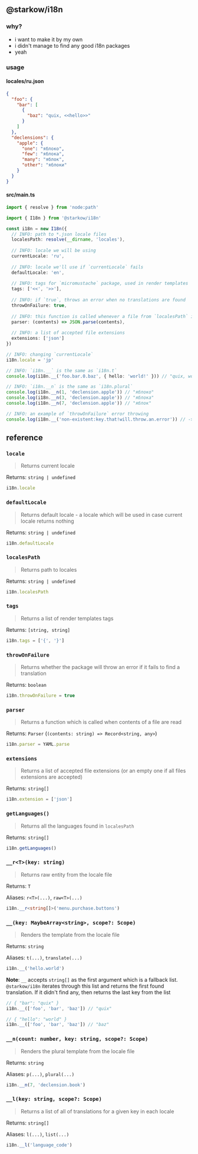 ## @starkow/i18n

### why?

- i want to make it by my own
- i didn't manage to find any good i18n packages
- yeah

### usage

#### locales/ru.json

```json
{
  "foo": {
    "bar": [
      {
        "baz": "quix, <<hello>>"
      }
    ]
  },
  "declensions": {
    "apple": {
      "one": "яблоко",
      "few": "яблока",
      "many": "яблок",
      "other": "яблоки"
    }
  }
}
```

#### src/main.ts

```ts
import { resolve } from 'node:path'

import { I18n } from '@starkow/i18n'

const i18n = new I18n({
  // INFO: path to *.json locale files
  localesPath: resolve(__dirname, 'locales'),
  
  // INFO: locale we will be using
  currentLocale: 'ru',
  
  // INFO: locale we'll use if `currentLocale` fails
  defaultLocale: 'en',
  
  // INFO: tags for `micromustache` package, used in render templates
  tags: ['<<', '>>'],
  
  // INFO: if `true`, throws an error when no translations are found
  throwOnFailure: true,
  
  // INFO: this function is called whenever a file from `localesPath` is read
  parser: (contents) => JSON.parse(contents),
  
  // INFO: a list of accepted file extensions
  extensions: ['json']
})

// INFO: changing `currentLocale`
i18n.locale = 'jp'

// INFO: `i18n.__` is the same as `i18n.t`
console.log(i18n.__('foo.bar.0.baz', { hello: 'world!' })) // "quix, world!", "<<hello>>" was replaced by "world!" 

// INFO: `i18n.__n` is the same as `i18n.plural`
console.log(i18n.__n(1, 'declension.apple')) // "яблоко"
console.log(i18n.__n(3, 'declension.apple')) // "яблока"
console.log(i18n.__n(7, 'declension.apple')) // "яблок"

// INFO: an example of `throwOnFailure` error throwing
console.log(i18n.__('non-existent:key.that!will.throw.an.error')) // -> throws I18nError
```

## reference

### `locale`

> Returns current locale

Returns: `string | undefined`

```js
i18n.locale
```

### `defaultLocale`

> Returns default locale - a locale which will be used in case current locale returns nothing

Returns: `string | undefined`

```js
i18n.defaultLocale
```

### `localesPath`

> Returns path to locales

Returns: `string | undefined`

```js
i18n.localesPath
```

### `tags`

> Returns a list of render templates tags

Returns: `[string, string]`

```ts
i18n.tags = ['{', '}']
```

### `throwOnFailure`

> Returns whether the package will throw an error if it fails to find a translation

Returns: `boolean`

```ts
i18n.throwOnFailure = true
```

### `parser`

> Returns a function which is called when contents of a file are read

Returns: `Parser` (`(contents: string) => Record<string, any>`)

```ts
i18n.parser = YAML.parse
```

### `extensions`

> Returns a list of accepted file extensions (or an empty one if all files extensions are accepted)

Returns: `string[]`

```ts
i18n.extension = ['json']
```

### `getLanguages()`

> Returns all the languages found in `localesPath`

Returns: `string[]`

```ts
i18n.getLanguages()
```

### `__r<T>(key: string)`

> Returns raw entity from the locale file

Returns: `T`

Aliases: `r<T>(...)`, `raw<T>(...)`

```ts
i18n.__r<string[]>('menu.purchase.buttons')
```

### `__(key: MaybeArray<string>, scope?: Scope)`

> Renders the template from the locale file

Returns: `string`

Aliases: `t(...)`, `translate(...)`

```ts
i18n.__('hello.world')
```

**Note**: `__` accepts `string[]` as the first argument which is a fallback list.
`@starkow/i18n` iterates through this list and returns the first found translation.
If it didn't find any, then returns the last key from the list

```ts
// { "bar": "quix" }
i18n.__(['foo', 'bar', 'baz']) // "quix"
```

```ts
// { "hello": "world" }
i18n.__(['foo', 'bar', 'baz']) // "baz"
```

### `__n(count: number, key: string, scope?: Scope)`

> Renders the plural template from the locale file

Returns: `string`

Aliases: `p(...)`, `plural(...)`

```ts
i18n.__n(7, 'declension.book')
```

### `__l(key: string, scope?: Scope)`

> Returns a list of all of translations for a given key in each locale

Returns: `string[]`

Aliases: `l(...)`, `list(...)`

```ts
i18n.__l('language_code')
```